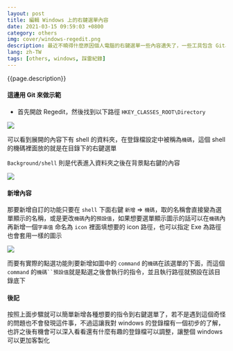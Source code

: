 ```yaml
---
layout: post
title: 編輯 Windows 上的右鍵選單內容
date: 2021-03-15 09:59:03 +0800
category: others
img: cover/windows-regedit.png
description: 最近不曉得什麼原因個人電腦的右鍵選單一些內容遺失了，一些工具包含 Git、Cmder、IntelliJ 等等的右鍵選單內容都消失了，非常的不方便阿，在查明原因之前要先把他加回來才行，這篇就要來跑一遍如何在 windows 上手動編輯自己的右鍵選單
lang: zh-TW
tags: [others, windows, 踩雷紀錄]
---
```


{{page.description}}

#### 這邊用 Git 來做示範

+ 首先開啟 Regedit，然後找到以下路徑 `HKEY_CLASSES_ROOT\Directory`

![]({{site.baseurl}}/assets/img/regedit-directory.png)

可以看到展開的內容下有 shell 的資料夾，在登錄檔設定中被稱為`機碼`，這個 shell 的機碼裡面放的就是在目錄下的右鍵選單

`Background/shell` 則是代表進入資料夾之後在背景點右鍵的內容

![]({{site.baseurl}}/assets/img/directory-background-contextmenu.png)

#### 新增內容

那要新增自訂的功能只要在 `shell` 下面右鍵 `新增` => `機碼`，取的名稱會直接變為選單顯示的名稱，或是更改`機碼`內的`預設值`，如果想要選單顯示圖示的話可以在`機碼`內再新增一個`字串值` 命名為 `icon` 裡面填想要的 icon 路徑，也可以指定 Exe 為路徑也會套用一樣的圖示

![]({{site.baseurl}}/assets/img/regedit-create-contextmenu.png)

而要有實際的點選功能則要新增如圖中的 `command` 的`機碼`在該選單的下面，而這個 `command` 的`機碼``預設值`就是點選之後會執行的指令，並且執行路徑就預設在該目錄底下


#### 後記

按照上面步驟就可以簡單新增各種想要的指令到右鍵選單了，若不是遇到這個奇怪的問題也不會發現這件事，不過這讓我對 windows 的登錄檔有一個初步的了解，也許之後有機會可以深入看看還有什麼有趣的登錄檔可以調整，讓整個 windows 可以更加客製化